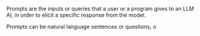 Prompts are the inputs or queries that a user or a program gives to an LLM AI,
in order to elicit a specific response from the model.

Prompts can be natural
language sentences or questions, o